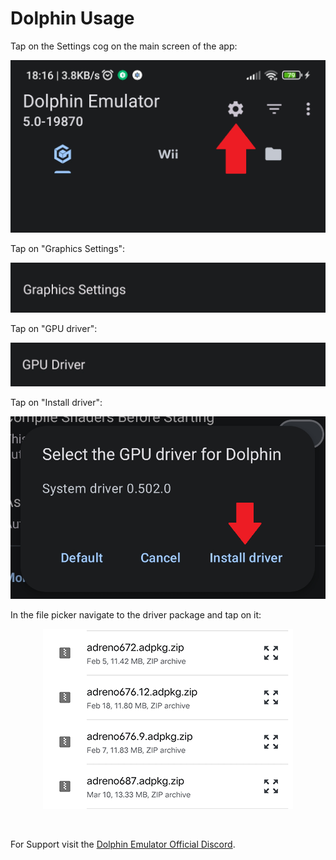 # Dolphin Usage

Tap on the Settings cog on the main screen of the app:

<p align="center"><img src="images/dolphin_settings.png"/></p>

Tap on "Graphics Settings":

<p align="center"><img src="images/dolphin_graphics_settings.png"/></p>

Tap on "GPU driver":

<p align="center"><img src="images/dolphin_gpu.png"/></p>

Tap on "Install driver":

<p align="center"><img src="images/dolphin_install.png"/></p>

In the file picker navigate to the driver package and tap on it:

<p align="center"><img src="images/dolphin_picker.png"/></p>

<br>

For Support visit the <a href="https://discord.gg/sRDuAEy">Dolphin Emulator Official Discord</a>.
